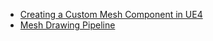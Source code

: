 * [Creating a Custom Mesh Component in UE4](https://medium.com/realities-io/creating-a-custom-mesh-component-in-ue4-part-0-intro-2c762c5f0cd6)
* [Mesh Drawing Pipeline](https://docs.unrealengine.com/4.27/en-US/ProgrammingAndScripting/Rendering/MeshDrawingPipeline/)